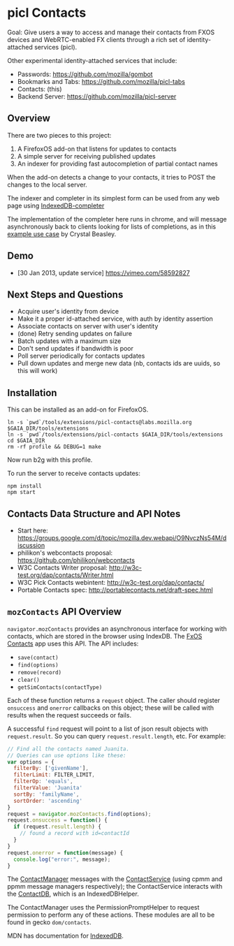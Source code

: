 # picl Contacts

Goal: Give users a way to access and manage their contacts from FXOS devices
and WebRTC-enabled FX clients through a rich set of identity-attached services
(picl).

Other experimental identity-attached services that include:

- Passwords: https://github.com/mozilla/gombot
- Bookmarks and Tabs: https://github.com/mozilla/picl-tabs
- Contacts: (this)
- Backend Server: https://github.com/mozilla/picl-server

## Overview

There are two pieces to this project:

1. A FirefoxOS add-on that listens for updates to contacts
2. A simple server for receiving published updates
3. An indexer for providing fast autocompletion of partial contact names

When the add-on detects a change to your contacts, it tries to POST the changes
to the local server.

The indexer and completer in its simplest form can be used from any web page
using [IndexedDB-completer](https://github.com/jedp/IndexedDB-completer)

The implementation of the completer here runs in chrome, and will message
asynchronously back to clients looking for lists of completions, as in this
[example use case](http://www.youtube.com/watch?v=2i-eMl33tew) by Crystal
Beasley.

## Demo

- [30 Jan 2013, update service] https://vimeo.com/58592827

## Next Steps and Questions

- Acquire user's identity from device
- Make it a proper id-attached service, with auth by identity assertion
- Associate contacts on server with user's identity
- (done) Retry sending updates on failure
- Batch updates with a maximum size
- Don't send updates if bandwidth is poor
- Poll server periodically for contacts updates
- Pull down updates and merge new data (nb, contacts ids are uuids, so this
  will work)

## Installation

This can be installed as an add-on for FirefoxOS.

```
ln -s `pwd`/tools/extensions/picl-contacts@labs.mozilla.org $GAIA_DIR/tools/extensions
ln -s `pwd`/tools/extensions/picl-contacts $GAIA_DIR/tools/extensions
cd $GAIA_DIR
rm -rf profile && DEBUG=1 make
```

Now run b2g with this profile.

To run the server to receive contacts updates:

```
npm install
npm start
```

## Contacts Data Structure and API Notes

- Start here: https://groups.google.com/d/topic/mozilla.dev.webapi/O9NvczNs54M/discussion
- philikon's webcontacts proposal: https://github.com/philikon/webcontacts
- W3C Contacts Writer proposal: http://w3c-test.org/dap/contacts/Writer.html
- W3C Pick Contacts webintent: http://w3c-test.org/dap/contacts/
- Portable Contacts spec: http://portablecontacts.net/draft-spec.html

## `mozContacts` API Overview

`navigator.mozContacts` provides an asynchronous interface for working with
contacts, which are stored in the browser using IndexDB.  The 
[FxOS Contacts](https://github.com/mozilla-b2g/gaia/apps/communication/contacts') 
app uses this API.  The API includes:

- `save(contact)`
- `find(options)`
- `remove(record)`
- `clear()`
- `getSimContacts(contactType)`

Each of these function returns a `request` object.  The caller should register
`onsuccess` and `onerror` callbacks on this object; these will be called with
results when the request succeeds or fails.

A successful `find` request will point to a list of json result objects with
`request.result`.  So you can query `request.result.length`, etc.  For example:

```javascript
// Find all the contacts named Juanita.
// Queries can use options like these:
var options = {
  filterBy: ['givenName'],
  filterLimit: FILTER_LIMIT,
  filterOp: 'equals',
  filterValue: 'Juanita'
  sortBy: 'familyName',
  sortOrder: 'ascending'
}
request = navigator.mozContacts.find(options);
request.onsuccess = function() {
  if (request.result.length) {
    // found a record with id=contactId
  }
}
request.onerror = function(message) {
  console.log("error:", message);
}
```

The 
[ContactManager](http://mxr.mozilla.org/mozilla-central/source/dom/contacts/ContactManager.js) 
messages with the 
[ContactService](http://mxr.mozilla.org/mozilla-central/source/dom/contacts/fallback/ContactService.jsm) 
(using cpmm and ppmm message managers respectively); the
ContactService interacts with the 
[ContactDB](http://mxr.mozilla.org/mozilla-central/source/dom/contacts/fallback/ContactDB.jsm), 
which is an IndexedDBHelper.

The ContactManager uses the PermissionPromptHelper to request permission to perform any
of these actions.
These modules are all to be found in gecko `dom/contacts`.

MDN has documentation for [IndexedDB](https://developer.mozilla.org/docs/IndexedDB).




